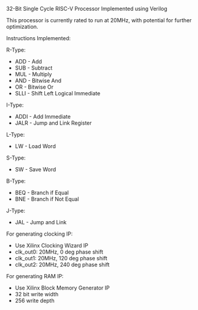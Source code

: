 32-Bit Single Cycle RISC-V Processor Implemented using Verilog

This processor is currently rated to run at 20MHz, with potential for further optimization.

Instructions Implemented:

R-Type:
- ADD - Add
- SUB - Subtract
- MUL - Multiply
- AND - Bitwise And
- OR - Bitwise Or
- SLLI - Shift Left Logical Immediate

I-Type:
- ADDI - Add Immediate
- JALR - Jump and Link Register

L-Type:
- LW - Load Word

S-Type:
- SW - Save Word

B-Type:
- BEQ - Branch if Equal
- BNE - Branch if Not Equal

J-Type:
- JAL - Jump and Link

For generating clocking IP:
- Use Xilinx Clocking Wizard IP
- clk_out0: 20MHz, 0 deg phase shift
- clk_out1: 20MHz, 120 deg phase shift
- clk_out2: 20MHz, 240 deg phase shift

For generating RAM IP:
- Use Xilinx Block Memory Generator IP
- 32 bit write width
- 256 write depth




